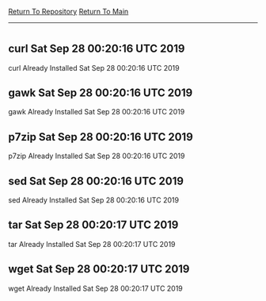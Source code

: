 [Return To Repository](https://github.com/deathbybandaid/piholeparser/)
[Return To Main](https://github.com/deathbybandaid/piholeparser/blob/master/RecentRunLogs/Mainlog.md)
____________________________________
# 
## curl Sat Sep 28 00:20:16 UTC 2019
curl Already Installed Sat Sep 28 00:20:16 UTC 2019
## gawk Sat Sep 28 00:20:16 UTC 2019
gawk Already Installed Sat Sep 28 00:20:16 UTC 2019
## p7zip Sat Sep 28 00:20:16 UTC 2019
p7zip Already Installed Sat Sep 28 00:20:16 UTC 2019
## sed Sat Sep 28 00:20:16 UTC 2019
sed Already Installed Sat Sep 28 00:20:16 UTC 2019
## tar Sat Sep 28 00:20:17 UTC 2019
tar Already Installed Sat Sep 28 00:20:17 UTC 2019
## wget Sat Sep 28 00:20:17 UTC 2019
wget Already Installed Sat Sep 28 00:20:17 UTC 2019
